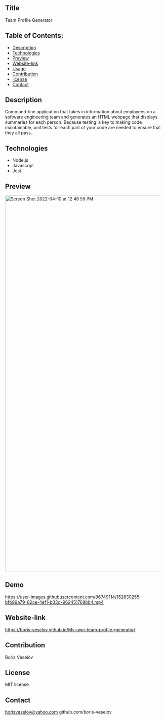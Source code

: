 ## Title

Team Profile Generator

## Table of Contents:
  
* [Description](#description)
* [Technologies](#technologies)
* [Preview](#preview)
* [Website-link](#website-link)
* [Usage](#usage)
* [Contribution](#contribution)
* [license](#license)
* [Contact](#contact)

## Description

Command-line application that takes in information about employees on a software engineering team and generates an HTML webpage that displays summaries for each person.  Because testing is key to making code maintainable, unit tests for each part of your code are needed to ensure that they all pass.

## Technologies

* Node.js
* Javascript
* Jest

## Preview

<img width="1217" alt="Screen Shot 2022-04-10 at 12 46 59 PM" src="https://user-images.githubusercontent.com/96749114/162630363-b4e00ba6-9c32-43e8-be9b-ad6fa0167d65.png">

## Demo

https://user-images.githubusercontent.com/96749114/162630255-bfb99a79-82ce-4ef1-b33d-962451768bb4.mp4

## Website-link

https://boris-veselov.github.io/My-own-team-profile-generator/

## Contribution

Boris Veselov

## License
  
MIT license

## Contact

borisveselov@yahoo.com
github.com/boris-veselov
